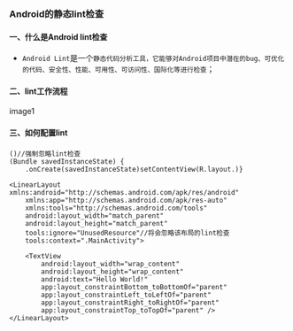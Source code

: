 ### Android的静态lint检查
#### 一、什么是Android lint检查
+ `Android Lint`是一个`静态代码分析工具，它能够对Android项目中潜在的bug、可优化的代码、安全性、性能、可用性、可访问性、国际化等进行检查`；
#### 二、lint工作流程

image1

#### 三、如何配置lint
```
()//强制忽略lint检查
(Bundle savedInstanceState) {
    .onCreate(savedInstanceState)setContentView(R.layout.)}

```
```
<LinearLayout xmlns:android="http://schemas.android.com/apk/res/android"
    xmlns:app="http://schemas.android.com/apk/res-auto"
    xmlns:tools="http://schemas.android.com/tools"
    android:layout_width="match_parent"
    android:layout_height="match_parent"
    tools:ignore="UnusedResource"//将会忽略该布局的lint检查
    tools:context=".MainActivity">

    <TextView
        android:layout_width="wrap_content"
        android:layout_height="wrap_content"
        android:text="Hello World!"
        app:layout_constraintBottom_toBottomOf="parent"
        app:layout_constraintLeft_toLeftOf="parent"
        app:layout_constraintRight_toRightOf="parent"
        app:layout_constraintTop_toTopOf="parent" />
</LinearLayout>
```
